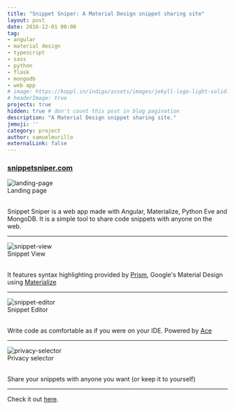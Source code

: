 ```yaml
---
title: "Snippet Sniper: A Material Design snippet sharing site"
layout: post
date: 2016-12-01 00:00
tag: 
- angular
- material design
- typescript
- sass
- python
- flask
- mongodb
- web app
# image: https://koppl.in/indigo/assets/images/jekyll-logo-light-solid.png
# headerImage: true
projects: true
hidden: true # don't count this post in blog pagination
description: "A Material Design snippet sharing site."
jemoji: ''
category: project
author: samuelmurillo
externalLink: false
---
```

<h3 class="title"><a class="external" href="http://snippetsniper.com" target="_blank">snippetsniper.com</a></h3>

<div>
    <img class="image" src="{{ site.url }}/assets/images/projects/snippet-sniper/landing-page.png" alt="landing-page">
    <figcaption class="caption">Landing page</figcaption>
</div>
<br>

Snippet Sniper is a  web app made with Angular, Materialize, Python Eve and MongoDB. It is a simple tool to share
code snippets with anyone on the web.

---
<div>
    <img class="image" src="{{ site.url }}/assets/images/projects/snippet-sniper/snippet-view.png" alt="snippet-view">
    <figcaption class="caption">Snippet View</figcaption>
</div>
<br>


It features syntax highlighting provided by [Prism](http://prismjs.com), Google's Material Design 
using [Materialize](http://materializecss.com/)

---
<div>
    <img class="image" src="{{ site.url }}/assets/images/projects/snippet-sniper/snippet-editor.png" alt="snippet-editor">
    <figcaption class="caption">Snippet Editor</figcaption>
</div>
<br>


Write code as comfortable as if you were on your IDE. Powered by [Ace](https://ace.c9.io/)

---
<div>
    <img class="image" src="{{ site.url }}/assets/images/projects/snippet-sniper/privacy-selector.png" alt="privacy-selector">
    <figcaption class="caption">Privacy selector</figcaption>
</div>
<br>


Share your snippets with anyone you want (or keep it to yourself)

---

Check it out [here](snippetsniper.com).
